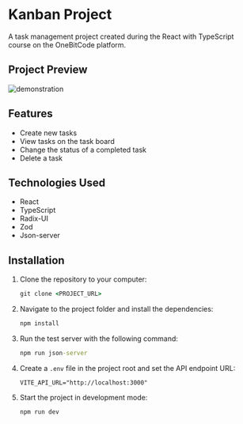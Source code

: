 # Kanban Project

A task management project created during the React with TypeScript course on the OneBitCode platform.

## Project Preview
![demonstration](https://github.com/user-attachments/assets/589e413d-694d-4713-8430-75274ea2d847)

## Features

- Create new tasks  
- View tasks on the task board  
- Change the status of a completed task  
- Delete a task  

## Technologies Used

- React  
- TypeScript  
- Radix-UI  
- Zod  
- Json-server  

## Installation

1. Clone the repository to your computer:  

   ```cmd
   git clone <PROJECT_URL>
   ```

2. Navigate to the project folder and install the dependencies:  

   ```cmd
   npm install
   ```

3. Run the test server with the following command:  

   ```cmd
   npm run json-server
   ```

4. Create a `.env` file in the project root and set the API endpoint URL:  

   ```.env
   VITE_API_URL="http://localhost:3000"
   ```

5. Start the project in development mode:  

   ```cmd
   npm run dev
   ```


